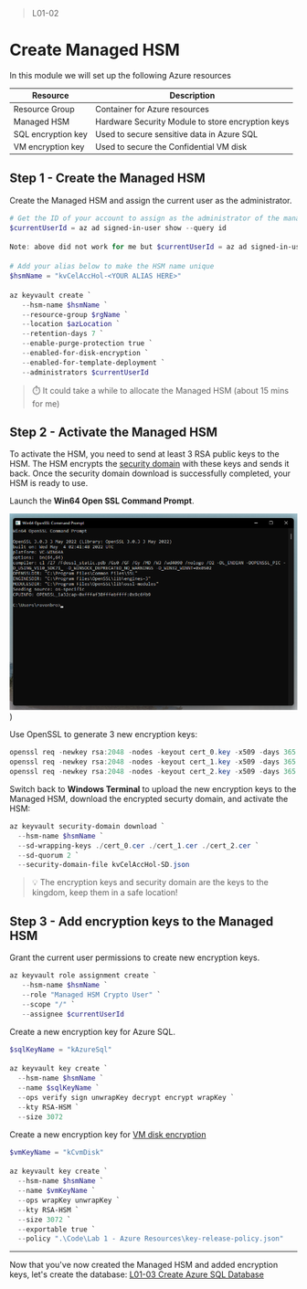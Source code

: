 > L01-02

# Create Managed HSM

In this module we will set up the following Azure resources

| Resource | Description |
| -- | -- |
| Resource Group | Container for Azure resources |
| Managed HSM | Hardware Security Module to store encryption keys |
| SQL encryption key | Used to secure sensitive data in Azure SQL |
| VM encryption key | Used to secure the Confidential VM disk |

## Step 1 - Create the Managed HSM

Create the Managed HSM and assign the current user as the administrator.

```powershell
# Get the ID of your account to assign as the administrator of the managed HSM. 
$currentUserId = az ad signed-in-user show --query id

Note: above did not work for me but $currentUserId = az ad signed-in-user show --query id

# Add your alias below to make the HSM name unique
$hsmName = "kvCelAccHol-<YOUR ALIAS HERE>"

az keyvault create `
   --hsm-name $hsmName `
   --resource-group $rgName `
   --location $azLocation `
   --retention-days 7 `
   --enable-purge-protection true `
   --enabled-for-disk-encryption `
   --enabled-for-template-deployment `
   --administrators $currentUserId
```

> ⏱️ It could take a while to allocate the Managed HSM (about 15 mins for me)

## Step 2 - Activate the Managed HSM

To activate the HSM, you need to send at least 3 RSA public keys to the HSM. The HSM encrypts the [security domain](https://docs.microsoft.com/en-us/azure/key-vault/managed-hsm/security-domain) with these keys and sends it back. Once the security domain download is successfully completed, your HSM is ready to use.

Launch the **Win64 Open SSL Command Prompt**.

![Screenshot of the Open SSL Command Prompt Window](../Images/L01-OpenSslWindow.png))

Use OpenSSL to generate 3 new encryption keys:

```powershell
openssl req -newkey rsa:2048 -nodes -keyout cert_0.key -x509 -days 365 -out cert_0.cer
openssl req -newkey rsa:2048 -nodes -keyout cert_1.key -x509 -days 365 -out cert_1.cer
openssl req -newkey rsa:2048 -nodes -keyout cert_2.key -x509 -days 365 -out cert_2.cer
```

Switch back to **Windows Terminal** to upload the new encryption keys to the Managed HSM, download the encrypted securty domain, and activate the HSM:

```powershell
az keyvault security-domain download `
  --hsm-name $hsmName `
  --sd-wrapping-keys ./cert_0.cer ./cert_1.cer ./cert_2.cer `
  --sd-quorum 2 `
  --security-domain-file kvCelAccHol-SD.json
```

> 💡 The encryption keys and security domain are the keys to the kingdom, keep them in a safe location!

## Step 3 - Add encryption keys to the Managed HSM

Grant the current user permissions to create new encryption keys.

```powershell
az keyvault role assignment create `
   --hsm-name $hsmName `
   --role "Managed HSM Crypto User" `
   --scope "/" `
   --assignee $currentUserId
```

Create a new encryption key for Azure SQL.

```powershell
$sqlKeyName = "kAzureSql"

az keyvault key create `
  --hsm-name $hsmName `
  --name $sqlKeyName `
  --ops verify sign unwrapKey decrypt encrypt wrapKey `
  --kty RSA-HSM `
  --size 3072
```

Create a new encryption key for [VM disk encryption](https://docs.microsoft.com/en-us/azure/virtual-machines/disk-encryption-overview)

```Powershell
$vmKeyName = "kCvmDisk"

az keyvault key create `
  --hsm-name $hsmName `
  --name $vmKeyName `
  --ops wrapKey unwrapKey `
  --kty RSA-HSM `
  --size 3072 `
  --exportable true `
  --policy ".\Code\Lab 1 - Azure Resources\key-release-policy.json"
```
---

Now that you've now created the Managed HSM and added encryption keys, let's create the database: [L01-03 Create Azure SQL Database](./L01-03-CreateAzureSql.md)